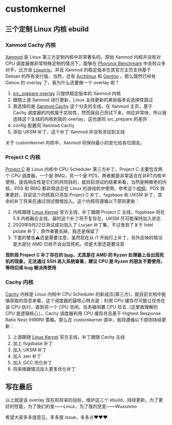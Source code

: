 # customkernel

## 三个定制 Linux 内核 ebuild

### Xanmod Cachy 内核

[Xanmod](https://xanmod.org/) 是 Linux 第三方定制内核中非常著名的。原始 Xanmod 内核并没有对 CPU 调度器做非常特殊定制的情况下，能够在 [Phoronix Benchmark](https://www.phoronix.com/scan.php?page=article&item=xanmod-2020-kernel&num=3) 中击败众多对手，比方说 [Liquorix](https://liquorix.net/)。并且 Xanmod 的稳定版本在其官方主页支持基于 Debian 的所有发行版，当然，还有 [Archlinux](https://aur.archlinux.org/packages/linux-xanmod/) 和 [Gentoo](https://gitlab.com/src_prepare/src_prepare-overlay/-/tree/master/sys-kernel/xanmod-sources) 。那么既然已经有 Genoo 的 overlay 了，我为什么还要做一个 overlay 呢？

1. [src_prepare overlay](https://gitlab.com/src_prepare/src_prepare-overlay) 只提供稳定版本的 Xanmod 内核
2. 跟随上游 Xanmod 进行更新，Linux 主线更新的某些版本会选择性跳过
3. 我选择的是 [Xanmod Cachy](https://sourceforge.net/projects/xanmod/files/experimental/cachy_cpu_sched/) 这个分支的主线，在 Xanmod 主页，基于 Cachy 调度器的内核属于实验性，然而我自己测试下来，响应非常快，所以我选择这个主线的内核到我的 overlay，这也是同 src_prepare 的差异
4. config 配置同 Xanmod Cachy
5. 添加 UKSM 补丁，这个补丁 Xanmod 并没有添加到主线

关于 customkernel 内核中，Xanmod 将保持最小的变化给各位朋友。

### Project C 内核

[Project C](https://cchalpha.blogspot.com/) 是 Linux 内核中 CPU Scheduler 第三方补丁，Project C 主要包含两个 CPU 调度器，一个是 BMQ，另一个是 PDS，两者都是非常适合在非RT内核中使用，提高响应性是它们的共同目的，就目前测试的结果来看，当然是稍微老的内核，PDS 和 BMQ 都非常适合在 Linux 的游戏机中使用，参考这个[视频](https://youtu.be/phA-M1biogE)，PDS 效果更好。目前这个内核我只添加 Project C 补丁，fsgsbase 和 UKSM 补丁，其余的补丁将来在通过测试慢慢加入。这个内核将遵循以下原则更新：

1. 内核跟随 [Linux Kernel](https://www.kernel.org/) 官方主线，补丁跟随 Project C 主线，fsgsbase 将在 5.9 内核融合主线，届时这个补丁将不复存在，UKSM 尽可能保持加入状态
2. 2020年9月22日测试成功加入了 Lucjan 补丁集，不过舍弃了关于 Intel pstate 补丁，原作者要去掉，我还是保留了
3. 下面的警告⚠还是需要注意，虽然现在从 r1 开始打上补丁，另外反映的情况是大部分 AMD 已经不会出现死机，但是大家还是要注意

**现阶段 Project C 补丁存在的 [bug](https://gitlab.com/alfredchen/linux-prjc/-/issues/8)，尤其是在 AMD 的 Ryzen 处理器上会出现死机的现象，无法通过 SSH 进入系统查看，建议 CPU 是 Ryzen 的朋友不要使用，等待后续 bug 解决再使用**

### Cachy 内核

[Cachy](https://github.com/hamadmarri/cachy-sched) 内核是 Linux 内核中 CPU Scheduler 的新成员(第三方)，就目前文档中能够获取的信息来看，这个调度器的最核心特点是：利用 CPU 缓存尽可能让任务在该 CPU 执行，直到另一个 CPU 空闲，任务被闲置 CPU 拉去（这里我理解的 CPU 是逻辑核心）。Cachy 调度器利用 CPU 缓存并且基于 Highest Response Ratio Next (HRRN) 策略。那么在 customkernel 源中，我将遵循以下原则持续更新：

1. 上游跟随 [Linux Kernel](https://www.kernel.org/) 官方主线，补丁跟随 Cachy 主线
2. 加上 fsgsbase 补丁
3. 加入 UKSM 补丁
4. 加入 zen 补丁
5. 加入 GCC 优化补丁
6. 将来根据情况加入更多优化补丁

## 写在最后

以上就是该 overlay 现在和将来的目标，维护这三个 ebuild，持续更新，为了更好的性能，为了我们的爱——Linux，为了我的至爱——Wuxunmo

希望大家多多提意见，多多提 issue，多多点❤❤❤
